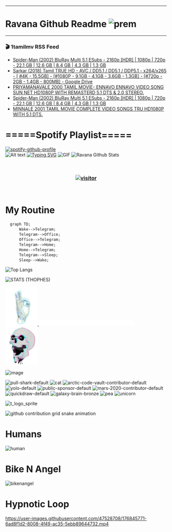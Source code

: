 ***
# Ravana Github Readme <img width="30" alt="prem" src="https://user-images.githubusercontent.com/47528708/184485159-eb187755-3860-4024-84e0-36e3194f9dac.gif">
***

### 🎬 1tamilmv RSS Feed

<!-- BLOG-POST-LIST:START -->
- [Spider-Man &lpar;2002&rpar; BluRay Multi 5.1 ESubs - 2160p [HDR] | 1080p | 720p - 22.1 GB | 12.6 GB | 8.4 GB | 4.3 GB | 1.3 GB](https://www.1tamilmv.team/index.php?/forums/topic/167660-spider-man-2002-bluray-multi-51-esubs-2160p-hdr-1080p-720p-221-gb-126-gb-84-gb-43-gb-13-gb/&do=findComment&comment=333861)
- [Sarkar &lpar;2018&rpar; Tamil TRUE HD - AVC / DD5.1 / DD5.1 / DDP5.1  - x264/x265 - [ #4K - 15.5GB] - [#1080P - 9.1GB - 4.1GB - 3.6GB - 1.3GB] - [#720p - 2GB - 1.4GB - 800MB] - Google Drive](https://www.1tamilmv.team/index.php?/forums/topic/167662-sarkar-2018-tamil-true-hd-avc-dd51-dd51-ddp51-x264x265-4k-155gb-1080p-91gb-41gb-36gb-13gb-720p-2gb-14gb-800mb-google-drive/&do=findComment&comment=333860)
- [PRIYAMANAVALE 2000 TAMIL MOVIE- ENNAVO ENNAVO VIDEO SONG SUN NET HD1080P WITH REMASTERD 5.1 DTS &amp; 2.0 STEREO.](https://www.1tamilmv.team/index.php?/forums/topic/167661-priyamanavale-2000-tamil-movie-ennavo-ennavo-video-song-sun-net-hd1080p-with-remasterd-51-dts-20-stereo/&do=findComment&comment=333859)
- [Spider-Man &lpar;2002&rpar; BluRay Multi 5.1 ESubs - 2160p [HDR] | 1080p | 720p - 22.1 GB | 12.6 GB | 8.4 GB | 4.3 GB | 1.3 GB](https://www.1tamilmv.team/index.php?/forums/topic/167660-spider-man-2002-bluray-multi-51-esubs-2160p-hdr-1080p-720p-221-gb-126-gb-84-gb-43-gb-13-gb/&do=findComment&comment=333858)
- [MINNALE 2001 TAMIL MOVIE COMPLETE VIDEO SONGS TRU HD1080P WITH 5.1 DTS.](https://www.1tamilmv.team/index.php?/forums/topic/167522-minnale-2001-tamil-movie-complete-video-songs-tru-hd1080p-with-51-dts/&do=findComment&comment=333857)
<!-- BLOG-POST-LIST:END -->

# =====Spotify Playlist=====
[![spotify-github-profile](https://spotify-github-profile.vercel.app/api/view?uid=31rfzgmuvvewegdlxvlev4ynz4vu&cover_image=true&theme=default&bar_color=53b14f&bar_color_cover=true)](https://ravana69.github.io/rss)
</br>
![Alt text](https://spotify-recently-played-readme.vercel.app/api?user=31rfzgmuvvewegdlxvlev4ynz4vu)
[![Typing SVG](https://readme-typing-svg.herokuapp.com?color=%2336BCF7&center=true&vCenter=true&multiline=true&height=81&lines=I+AM+RAVANA;CONTACT+ME+ON+TELEGRAM%3A+%40R4V4N4)](https://git.io/typing-svg)
<img align="centre" height="400px" width="490px" alt="GIF" src="https://github.com/ravana69/ravana69/blob/master/rvm.gif" />
![Ravana Github Stats](https://github-readme-stats.vercel.app/api?username=ravana69&&show_icons=true&theme=radical)

<br />
<h3 align="center"> <a href="https://t.me/r4v4n4"><img src="https://profile-counter.glitch.me/ravana69/count.svg" alt="visitor" width="600"></a> </h3>
</br>

<H1>My Routine</H1>

```mermaid
  graph TD;
      Wake-->Telegram;
      Telegram-->Office;
      Office-->Telegram;
      Telegram-->Home;
      Home-->Telegram;
      Telegram-->Sleep;
      Sleep-->Wake;
```
![Top Langs](https://github-readme-stats.vercel.app/api/top-langs/?username=ravana69&&show_icons=true&theme=radical)

![STATS (THOPHES)](https://github-profile-trophy.vercel.app/?username=ravana69&theme=gruvbox&margin-w=10&margin-h=15&column=8)
<br />
<p align="left">
    <a href="#">
        <img width="20%" src="./assets/images/hand.gif" alt="" />
    </a>
    <a href="#">
        <img width="59%" src="./assets/images/spacer.png" alt="" >
    </a>
    <a href="#">
        <img width="20%" src="./assets/images/skull.gif" alt="" />
    </a>
</p>


![image](https://user-images.githubusercontent.com/47528708/175298537-0623dc00-7b1a-4ec1-b5b1-71768763a234.png)

<img width="148" alt="pull-shark-default" src="https://user-images.githubusercontent.com/47528708/176419715-70981865-4dc6-489a-8a1a-06842db67b15.gif"> <img width="148" alt="cat" src="https://user-images.githubusercontent.com/47528708/179149594-60701d0e-e626-415f-9958-80736351eadd.gif"> <img width="148" alt="arctic-code-vault-contributor-default" src="https://user-images.githubusercontent.com/47528708/175267501-e1fbbb8f-c2b2-4882-b865-2ac4debef26c.png"> <img width="148" alt="yolo-default" src="https://user-images.githubusercontent.com/47528708/175267654-281a1880-1129-4b7b-bf2f-de5dd2bc5afa.png"> <img width="148" alt="public-sponsor-default" src="https://user-images.githubusercontent.com/47528708/175268448-2e78cc75-fb25-4d76-bd22-7df520446b45.png"> <img width="148" alt="mars-2020-contributor-default" src="https://user-images.githubusercontent.com/47528708/175268475-de6d987a-3be9-4353-86a5-23b422559355.png"> <img width="148" alt="quickdraw-default" src="https://user-images.githubusercontent.com/47528708/179148665-33e7c2c8-5d95-413e-8b25-6862820a5fe7.png"> <img width="148" alt="galaxy-brain-bronze" src="https://user-images.githubusercontent.com/47528708/176419717-e2fdca8b-0fdc-47dd-9511-a7ff52178a33.gif"> <img width="148" alt="pea" src="https://user-images.githubusercontent.com/47528708/179149608-800ce6e1-7d24-4bfe-8e84-5628e6d5497d.gif"> <img width="148" alt="unicorn" src="https://user-images.githubusercontent.com/2644614/181385133-df3a04ac-af3f-4c11-bd61-5e1ec80c601b.png">

![t_logo_sprite](https://user-images.githubusercontent.com/47528708/175293007-21ff1792-1fca-4be3-bcae-12fdc3aa414f.svg)

![github contribution grid snake animation](https://raw.githubusercontent.com/ravana69/ravana69/output/github-contribution-grid-snake-dark.svg#gh-dark-mode-only)

# Humans
<img width="170" alt="human" src="https://user-images.githubusercontent.com/47528708/176413829-c142d478-1c96-4c3c-a2a4-2dd35374c335.gif">

# Bike N Angel
<img width="170" alt="bikenangel" src="https://user-images.githubusercontent.com/47528708/176616968-3a44f91e-8016-477c-9bb5-c4689a1adbee.gif">

# Hypnotic Loop

https://user-images.githubusercontent.com/47528708/176845771-6ad8f1d2-8008-4f49-ac35-5ebb89644732.mp4

